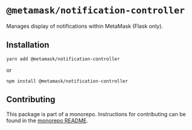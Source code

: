 # `@metamask/notification-controller`

Manages display of notifications within MetaMask (Flask only).

## Installation

`yarn add @metamask/notification-controller`

or

`npm install @metamask/notification-controller`

## Contributing

This package is part of a monorepo. Instructions for contributing can be found in the [monorepo README](https://github.com/MetaMask/controllers#readme).
